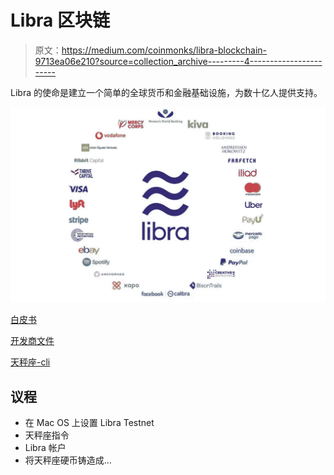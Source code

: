 # Libra 区块链

> 原文：<https://medium.com/coinmonks/libra-blockchain-9713ea06e210?source=collection_archive---------4----------------------->

Libra 的使命是建立一个简单的全球货币和金融基础设施，为数十亿人提供支持。

![](img/9280426b94f6d3c0e7f8de76f2c5aeab.png)

[白皮书](https://libra.org/en-US/white-paper/#introduction)

[开发商文件](https://libra.org/en-US/open-source-developers/#libra_is_open)

[天秤座-cli](https://developers.libra.org/docs/reference/libra-cli)

## 议程

*   在 Mac OS 上设置 Libra Testnet
*   天秤座指令
*   Libra 帐户
*   将天秤座硬币铸造成…